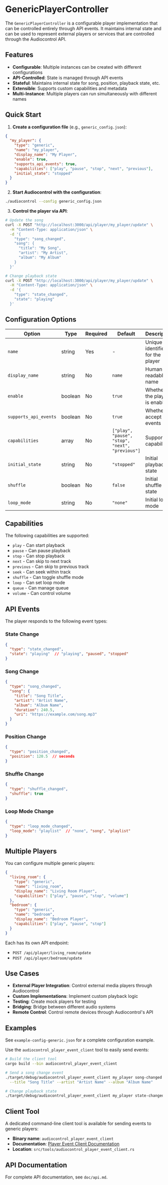 # GenericPlayerController

The `GenericPlayerController` is a configurable player implementation that can be controlled entirely through API events. It maintains internal state and can be used to represent external players or services that are controlled through the Audiocontrol API.

## Features

- **Configurable**: Multiple instances can be created with different configurations
- **API-Controlled**: State is managed through API events  
- **Stateful**: Maintains internal state for song, position, playback state, etc.
- **Extensible**: Supports custom capabilities and metadata
- **Multi-Instance**: Multiple players can run simultaneously with different names

## Quick Start

1. **Create a configuration file** (e.g., `generic_config.json`):
```json
{
  "my_player": {
    "type": "generic",
    "name": "my_player",
    "display_name": "My Player",
    "enable": true,
    "supports_api_events": true,
    "capabilities": ["play", "pause", "stop", "next", "previous"],
    "initial_state": "stopped"
  }
}
```

2. **Start Audiocontrol with the configuration**:
```bash
./audiocontrol --config generic_config.json
```

3. **Control the player via API**:
```bash
# Update the song
curl -X POST "http://localhost:3000/api/player/my_player/update" \
  -H "Content-Type: application/json" \
  -d '{
    "type": "song_changed",
    "song": {
      "title": "My Song",
      "artist": "My Artist",
      "album": "My Album"
    }
  }'

# Change playback state
curl -X POST "http://localhost:3000/api/player/my_player/update" \
  -H "Content-Type: application/json" \
  -d '{
    "type": "state_changed",
    "state": "playing"
  }'
```

## Configuration Options

| Option | Type | Required | Default | Description |
|--------|------|----------|---------|-------------|
| `name` | string | Yes | - | Unique identifier for the player |
| `display_name` | string | No | `name` | Human-readable name |
| `enable` | boolean | No | `true` | Whether the player is enabled |
| `supports_api_events` | boolean | No | `true` | Whether to accept API events |
| `capabilities` | array | No | `["play", "pause", "stop", "next", "previous"]` | Supported capabilities |
| `initial_state` | string | No | `"stopped"` | Initial playback state |
| `shuffle` | boolean | No | `false` | Initial shuffle state |
| `loop_mode` | string | No | `"none"` | Initial loop mode |

## Capabilities

The following capabilities are supported:

- `play` - Can start playback
- `pause` - Can pause playback  
- `stop` - Can stop playback
- `next` - Can skip to next track
- `previous` - Can skip to previous track
- `seek` - Can seek within track
- `shuffle` - Can toggle shuffle mode
- `loop` - Can set loop mode
- `queue` - Can manage queue
- `volume` - Can control volume

## API Events

The player responds to the following event types:

### State Change
```json
{
  "type": "state_changed",
  "state": "playing"  // "playing", "paused", "stopped"
}
```

### Song Change
```json
{
  "type": "song_changed",
  "song": {
    "title": "Song Title",
    "artist": "Artist Name", 
    "album": "Album Name",
    "duration": 240.5,
    "uri": "https://example.com/song.mp3"
  }
}
```

### Position Change
```json
{
  "type": "position_changed",
  "position": 120.5  // seconds
}
```

### Shuffle Change
```json
{
  "type": "shuffle_changed",
  "shuffle": true
}
```

### Loop Mode Change
```json
{
  "type": "loop_mode_changed",
  "loop_mode": "playlist"  // "none", "song", "playlist"
}
```

## Multiple Players

You can configure multiple generic players:

```json
{
  "living_room": {
    "type": "generic",
    "name": "living_room", 
    "display_name": "Living Room Player",
    "capabilities": ["play", "pause", "stop", "volume"]
  },
  "bedroom": {
    "type": "generic",
    "name": "bedroom",
    "display_name": "Bedroom Player", 
    "capabilities": ["play", "pause", "stop"]
  }
}
```

Each has its own API endpoint:
- `POST /api/player/living_room/update`
- `POST /api/player/bedroom/update`

## Use Cases

- **External Player Integration**: Control external media players through Audiocontrol
- **Custom Implementations**: Implement custom playback logic
- **Testing**: Create mock players for testing
- **Bridging**: Bridge between different audio systems
- **Remote Control**: Control remote devices through Audiocontrol's API

## Examples

See `example-config-generic.json` for a complete configuration example.

Use the `audiocontrol_player_event_client` tool to easily send events:

```bash
# Build the client tool
cargo build --bin audiocontrol_player_event_client

# Send a song change event
./target/debug/audiocontrol_player_event_client my_player song-changed \
  --title "Song Title" --artist "Artist Name" --album "Album Name"

# Change playback state  
./target/debug/audiocontrol_player_event_client my_player state-changed playing
```

## Client Tool

A dedicated command-line client tool is available for sending events to generic players:

- **Binary name**: `audiocontrol_player_event_client`
- **Documentation**: [Player Event Client Documentation](player_event_client.md)
- **Location**: `src/tools/audiocontrol_player_event_client.rs`

## API Documentation

For complete API documentation, see `doc/api.md`.
